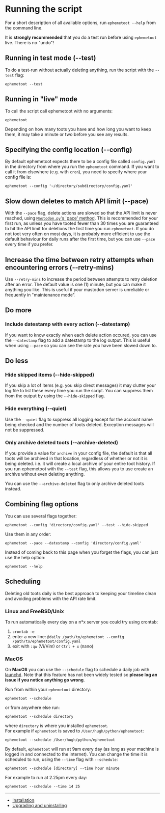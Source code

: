 # Running the script

For a short description of all available options, run `ephemetoot --help` from the command line.

It is **strongly recommended** that you do a test run before using `ephemetoot` live. There is no "undo"!

## Running in test mode (--test)

To do a test-run without actually deleting anything, run the script with the `--test` flag:
```shell
ephemetoot --test
```

## Running in "live" mode

To call the script call ephemetoot with no arguments:
```shell
ephemetoot
```

Depending on how many toots you have and how long you want to keep them, it may take a minute or two before you see any results.

## Specifying the config location (--config)

By default ephemetoot expects there to be a config file called `config.yaml` in the directory from where you run the `ephemetoot` command. If you want to call it from elsewhere (e.g. with `cron`), you need to specify where your config file is:

```shell
ephemetoot --config '~/directory/subdirectory/config.yaml'
```

## Slow down deletes to match API limit (--pace)

With the `--pace` flag, delete actions are slowed so that the API limit is never reached, using [`Mastodon.py`'s 'pace' method](https://mastodonpy.readthedocs.io/en/stable/index.html?highlight=pace#mastodon.Mastodon.__init__). This is recommended for your first run, as unless you have tooted fewer than 30 times you are guaranteed to hit the API limit for deletions the first time you run `ephemetoot`. If you do not toot very often on most days, it is probably more efficient to use the default behaviour for daily runs after the first time, but you can use `--pace` every time if you prefer.

## Increase the time between retry attempts when encountering errors (--retry-mins)

Use `--retry-mins` to increase the period between attempts to retry deletion after an error. The default value is one (1) minute, but you can make it anything you like. This is useful if your mastodon server is unreliable or frequently in "maintenance mode".

## Do more

### Include datestamp with every action (--datestamp)

If you want to know exactly when each delete action occured, you can use the `--datestamp` flag to add a datestamp to the log output. This is useful when using `--pace` so you can see the rate you have been slowed down to.

## Do less

### Hide skipped items (--hide-skipped)

If you skip a lot of items (e.g. you skip direct messages) it may clutter your log file to list these every time you run the script. You can suppress them from the output by using the `--hide-skipped` flag.

### Hide everything (--quiet)

Use the `--quiet` flag to suppress all logging except for the account name being checked and the number of toots deleted. Exception messages will not be suppressed.

### Only archive deleted toots (--archive-deleted)

If you provide a value for `archive` in your config file, the default is that all toots will be archived in that location, regardless of whether or not it is being deleted. i.e. it will create a local archive of your entire toot history. If you run ephemetoot with the `--test` flag, this allows you to use create an archive without even deleting anything.

You can use the `--archive-deleted` flag to only archive deleted toots instead.

## Combining flag options

You can use several flags together:
```shell
ephemetoot --config 'directory/config.yaml' --test --hide-skipped
```
Use them in any order:
```shell
ephemetoot --pace --datestamp --config 'directory/config.yaml'
```
Instead of coming back to this page when you forget the flags, you can just use the help option:
```shell
ephemetoot --help
```

## Scheduling

Deleting old toots daily is the best approach to keeping your timeline clean and avoiding problems with the API rate limit.

### Linux and FreeBSD/Unix

To run automatically every day on a n*x server you could try using crontab:

  1. `crontab -e`
  2. enter a new line: `@daily /path/to/ephemetoot --config /path/to/ephemetoot/config.yaml`
  3. exit with `:qw` (Vi/Vim) or `Ctrl + x` (nano)

### MacOS

On **MacOS** you can use the `--schedule` flag to schedule a daily job with [launchd](https://www.launchd.info/). Note that this feature has not been widely tested so **please log an issue if you notice anything go wrong**.

Run from within your `ephemetoot` directory:
```shell
ephemetoot --schedule
``` 
 or from anywhere else run: 
```shell
ephemetoot --schedule directory
``` 
where `directory` is where you installed `ephemetoot`.  
For example if `ephemetoot` is saved to `/User/hugh/python/ephemetoot`:
```shell
ephemetoot --schedule /User/hugh/python/ephemetoot
```

By default, `ephemetoot` will run at 9am every day (as long as your machine is logged in and connected to the internet). You can change the time it is scheduled to run, using the `--time` flag with `--schedule`:
```shell
ephemetoot --schedule [directory] --time hour minute
``` 
For example to run at 2.25pm every day:
```shell
ephemetoot --schedule --time 14 25
```
---

* [Installation](./install.md)
* [Upgrading and uninstalling](./upgrade.md)
